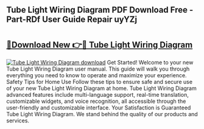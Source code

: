 ## Tube Light Wiring Diagram PDF Download Free - Part-RDf User Guide Repair uyYZj

# <h2><a href="http://dfsoo5.blite.top/?on=Tube+Light+Wiring+Diagram">🔗Download New 👉🔴 Tube Light Wiring Diagram</a></h2>

[![Tube Light Wiring Diagram download](https://i.imgur.com/lujVjoI.png)](http://dfsoo5.blite.top/?on=Tube+Light+Wiring+Diagram)
Get Started! Welcome to your new Tube Light Wiring Diagram user manual. This guide will walk you through everything you need to know to operate and maximize your experience. Safety Tips for Home Use Follow these tips to ensure safe and secure use of your new Tube Light Wiring Diagram at home. Tube Light Wiring Diagram advanced features include multi-language support, real-time translation, customizable widgets, and voice recognition, all accessible through the user-friendly and customizable interface. Your Satisfaction is Guaranteed Tube Light Wiring Diagram. We stand behind the quality of our products and services.
